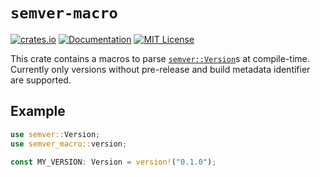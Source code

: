 # `semver-macro`

[![crates.io](https://img.shields.io/crates/v/semver-macro.svg)](https://crates.io/crates/semver-macro)
[![Documentation](https://docs.rs/semver-macro/badge.svg)](https://docs.rs/semver-macro)
[![MIT License](https://img.shields.io/crates/l/semver-macro.svg)](./LICENSE)

This crate contains a macros to parse [`semver::Version`][1]s at compile-time.
Currently only versions without pre-release and build metadata identifier
are supported.

## Example

```rust
use semver::Version;
use semver_macro::version;

const MY_VERSION: Version = version!("0.1.0");
```

[1]: https://docs.rs/semver/latest/semver/struct.Version.html
